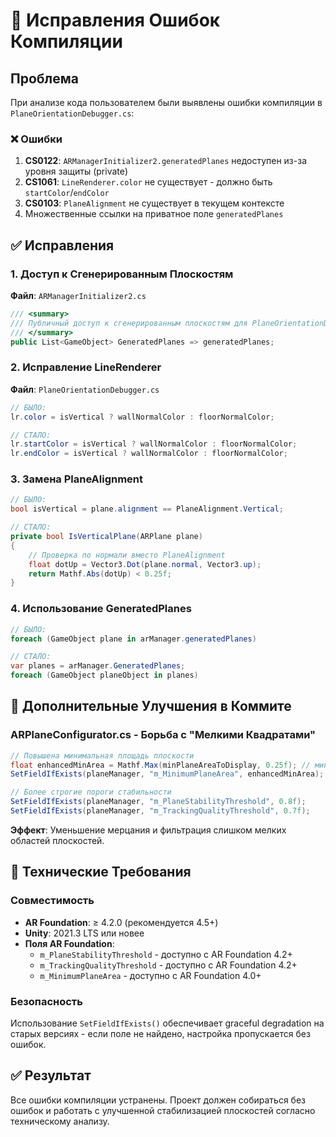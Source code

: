# 🔧 Исправления Ошибок Компиляции

## Проблема
При анализе кода пользователем были выявлены ошибки компиляции в `PlaneOrientationDebugger.cs`:

### ❌ Ошибки
1. **CS0122**: `ARManagerInitializer2.generatedPlanes` недоступен из-за уровня защиты (private)
2. **CS1061**: `LineRenderer.color` не существует - должно быть `startColor`/`endColor`  
3. **CS0103**: `PlaneAlignment` не существует в текущем контексте
4. Множественные ссылки на приватное поле `generatedPlanes`

## ✅ Исправления

### 1. Доступ к Сгенерированным Плоскостям
**Файл**: `ARManagerInitializer2.cs`
```csharp
/// <summary>
/// Публичный доступ к сгенерированным плоскостям для PlaneOrientationDebugger
/// </summary>
public List<GameObject> GeneratedPlanes => generatedPlanes;
```

### 2. Исправление LineRenderer
**Файл**: `PlaneOrientationDebugger.cs`
```csharp
// БЫЛО:
lr.color = isVertical ? wallNormalColor : floorNormalColor;

// СТАЛО:
lr.startColor = isVertical ? wallNormalColor : floorNormalColor;
lr.endColor = isVertical ? wallNormalColor : floorNormalColor;
```

### 3. Замена PlaneAlignment
```csharp
// БЫЛО:
bool isVertical = plane.alignment == PlaneAlignment.Vertical;

// СТАЛО:
private bool IsVerticalPlane(ARPlane plane)
{
    // Проверка по нормали вместо PlaneAlignment
    float dotUp = Vector3.Dot(plane.normal, Vector3.up);
    return Mathf.Abs(dotUp) < 0.25f;
}
```

### 4. Использование GeneratedPlanes
```csharp
// БЫЛО:
foreach (GameObject plane in arManager.generatedPlanes)

// СТАЛО:
var planes = arManager.GeneratedPlanes;
foreach (GameObject planeObject in planes)
```

## 🎯 Дополнительные Улучшения в Коммите

### ARPlaneConfigurator.cs - Борьба с "Мелкими Квадратами"
```csharp
// Повышена минимальная площадь плоскости
float enhancedMinArea = Mathf.Max(minPlaneAreaToDisplay, 0.25f); // минимум 0.25 м²
SetFieldIfExists(planeManager, "m_MinimumPlaneArea", enhancedMinArea);

// Более строгие пороги стабильности
SetFieldIfExists(planeManager, "m_PlaneStabilityThreshold", 0.8f);
SetFieldIfExists(planeManager, "m_TrackingQualityThreshold", 0.7f);
```

**Эффект**: Уменьшение мерцания и фильтрация слишком мелких областей плоскостей.

## 🔧 Технические Требования

### Совместимость
- **AR Foundation**: ≥ 4.2.0 (рекомендуется 4.5+)
- **Unity**: 2021.3 LTS или новее
- **Поля AR Foundation**:
  - `m_PlaneStabilityThreshold` - доступно с AR Foundation 4.2+
  - `m_TrackingQualityThreshold` - доступно с AR Foundation 4.2+
  - `m_MinimumPlaneArea` - доступно с AR Foundation 4.0+

### Безопасность
Использование `SetFieldIfExists()` обеспечивает graceful degradation на старых версиях - если поле не найдено, настройка пропускается без ошибок.

## ✅ Результат
Все ошибки компиляции устранены. Проект должен собираться без ошибок и работать с улучшенной стабилизацией плоскостей согласно техническому анализу. 